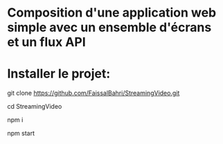 # Composition d'une application web simple avec un ensemble d'écrans et un flux API 

# Installer le projet:

git clone https://github.com/FaissalBahri/StreamingVideo.git

   cd StreamingVideo

   npm i

   npm start
